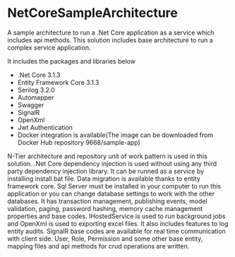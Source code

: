 # NetCoreSampleArchitecture

A sample architecture to run a .Net Core application as a service which includes api methods. This solution includes base architecture to
run a complex service application.

It includes the packages and libraries below

- .Net Core 3.1.3
- Entity Framework Core 3.1.3
- Serilog 3.2.0
- Automapper
- Swagger
- SignalR
- OpenXml
- Jwt Authentication
- Docker integration is available(The image can be downloaded from Docker Hub repository 9668/sample-app)

N-Tier architecture and repository unit of work pattern is used in this solution. .Net Core dependency injection 
is used without using any third party dependency injection library. It can be runned as a service by installing
install.bat file. Data migration is available thanks to entity framework core. Sql Server must be installed in your computer to run
this application or you can change database settings to work with the other databases. It has transaction management, publishing events, 
model validation, paging, password hashing, memory cache management properties and base codes. IHostedService is used to run background 
jobs and OpenXml is used to exporting excel files. It also includes features to log entity audits. SignalR base codes are available for 
real time communication with client side. User, Role, Permission and some other base entity, mapping files and api methods for crud 
operations are written.  
